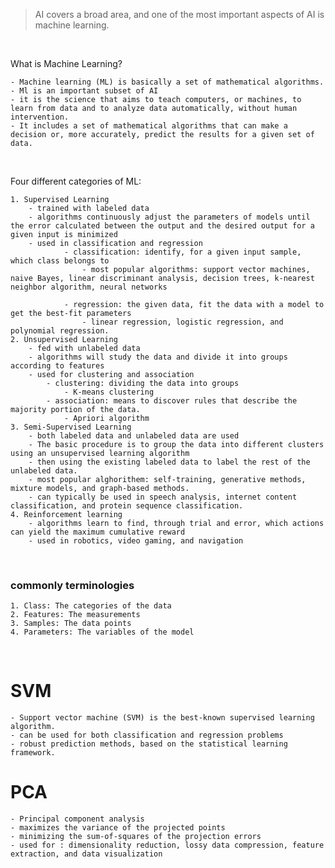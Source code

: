 > AI covers a broad area, and one of the most important aspects of AI is machine learning.

<br>


What is Machine Learning?
<br>

    - Machine learning (ML) is basically a set of mathematical algorithms.
    - Ml is an important subset of AI
    - it is the science that aims to teach computers, or machines, to learn from data and to analyze data automatically, without human intervention.
    - It includes a set of mathematical algorithms that can make a decision or, more accurately, predict the results for a given set of data.

<br>

Four different categories of ML:

    1. Supervised Learning
        - trained with labeled data
        - algorithms continuously adjust the parameters of models until the error calculated between the output and the desired output for a given input is minimized
        - used in classification and regression
                - classification: identify, for a given input sample, which class belongs to
                    - most popular algorithms: support vector machines, naive Bayes, linear discriminant analysis, decision trees, k-­nearest neighbor algorithm, neural networks

                - regression: the given data, fit the data with a model to get the best-­fit parameters
                    - linear regression, logistic regression, and polynomial regression.
    2. Unsupervised Learning
        - fed with unlabeled data
        - algorithms will study the data and divide it into groups according to features
        - used for clustering and association
            - clustering: dividing the data into groups
                - K-means clustering
            - association: means to discover rules that describe the majority portion of the data.
                - Apriori algorithm
    3. Semi-Supervised Learning
        - both labeled data and unlabeled data are used
        - The basic procedure is to group the data into different clusters using an unsupervised learning algorithm
        - then using the existing labeled data to label the rest of the unlabeled data.
        - most popular alghorithem: self-­training, generative methods, mixture models, and graph-­based methods.
        - can typically be used in speech analysis, internet content classification, and protein sequence classification.
    4. Reinforcement learning
        - algorithms learn to find, through trial and error, which actions can yield the maximum cumulative reward
        - used in robotics, video gaming, and navigation


<br>

### commonly terminologies
    1. Class: The categories of the data
    2. Features: The measurements
    3. Samples: The data points
    4. Parameters: The variables of the model


<br>

# SVM
    - Support vector machine (SVM) is the best-­known supervised learning algorithm.
    - can be used for both classification and regression problems
    - robust prediction methods, based on the statistical learning framework.
    

# PCA
    - Principal component analysis
    - maximizes the variance of the projected points
    - minimizing the sum-of-squares of the projection errors
    - used for : dimensionality reduction, lossy data compression, feature extraction, and data visualization